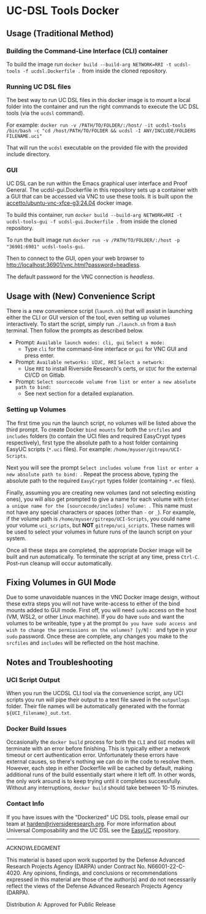 # UC-DSL Tools Docker

## Usage (Traditional Method)

### Building the Command-Line Interface (CLI) container

To build the image run `docker build --build-arg NETWORK=RRI -t ucdsl-tools -f ucdsl.Dockerfile .` from inside the cloned repository.

### Running UC DSL files

The best way to run UC DSL files in this docker image is to mount a local folder into the container and run the right commands to execute the UC DSL tools (via the `ucdsl` command).

For example: `docker run -v /PATH/TO/FOLDER/:/host/ -it ucdsl-tools /bin/bash -c "cd /host/PATH/TO/FOLDER && ucdsl -I ANY/INCLUDE/FOLDERS FILENAME.uci"`

That will run the `ucdsl` executable on the provided file with the provided include directory.

### GUI

UC DSL can be run within the Emacs graphical user interface and Proof General. The ucdsl-gui.Dockerfile in this repository sets up a container with a GUI that can be accessed via VNC to use these tools. It is built upon the [accetto/ubuntu-vnc-xfce-g3:24.04](https://accetto.github.io/user-guide-g3/) docker image.

To build this container, run `docker build --build-arg NETWORK=RRI -t ucdsl-tools-gui -f ucdsl-gui.Dockerfile .` from inside the cloned repository.

To run the built image run `docker run -v /PATH/TO/FOLDER/:/host -p "36901:6901" ucdsl-tools-gui`.

Then to connect to the GUI, open your web browser to
[http://localhost:36901/vnc.html?password=headless](http://localhost:36901/vnc.html?password=headless).

The default password for the VNC connection is *headless*.

## Usage with (New) Convenience Script

There is a new convenience script (`launch.sh`) that will assist in launching either the CLI or GUI version of the tool, even setting up volumes interactively. To start the script, simply run `./launch.sh` from a `Bash` terminal. Then follow the prompts as described below.

* Prompt: `Available launch modes: cli, gui` `Select a mode: `
  * Type `cli` for the command-line interface or `gui` for VNC GUI and press enter.
* Prompt: `Available networks: UIUC, RRI` `Select a network: `
  * Use `RRI` to install Riverside Research's certs, or `UIUC` for the external CI/CD on Gitlab.
* Prompt: `Select sourcecode volume from list or enter a new absolute path to bind: `
  * See next section for a detailed explanation.

### Setting up Volumes

The first time you run the launch script, no volumes will be listed above the third prompt. To create Docker `bind mounts` for both the `srcfiles` and `includes` folders (to contain the UCI files and required EasyCrypt types respectively), first type the absolute path to a host folder containing EasyUC scripts (`*.uci` files). For example: `/home/myuser/gitrepo/UCI-Scripts`.

Next you will see the prompt `Select includes volume from list or enter a new absolute path to bind: `.  Repeat the process above, typing the absolute path to the required `EasyCrypt` types folder (containing `*.ec` files).

Finally, assuming you are creating new volumes (and not selecting existing ones), you will also get prompted to give a name for each volume with `Enter a unique name for the [sourcecode/includes] volume: `. This name must not have any special characters or spaces (other than `-` or `_`). For example, if the volume path is `/home/myuser/gitrepo/UCI-Scripts`, you could name your volume `uci_scripts`, but **NOT** `gitrepo/uci_scripts`. These names will be used to select your volumes in future runs of the launch script on your system.

Once all these steps are completed, the appropriate Docker image will be built and run automatically. To terminate the script at any time, press `Ctrl-C`. Post-run cleanup will occur automatically.

## Fixing Volumes in GUI Mode

Due to some unavoidable nuances in the VNC Docker image design, without these extra steps you will not have write-access to either of the bind mounts added to GUI mode. First off, you will need `sudo` access on the host (VM, WSL2, or other Linux machine). If you do have `sudo` and want the volumes to be writeable, type `y` at the prompt `Do you have sudo access and wish to change the permissions on the volumes? [y/N]: ` and type in your `sudo` password. Once these are complete, any changes you make to the `srcfiles` and `includes` will be reflected on the host machine.

## Notes and Troubleshooting

### UCI Script Output

When you run the UCDSL CLI tool via the convenience script, any UCI scripts you run will pipe their output to a text file saved in the `outputlogs` folder. Their file names will be automatically generated with the format `${UCI_filename}_out.txt`.

### Docker Build Issues

Occasionally the `docker build` process for both the `CLI` and `GUI` modes will terminate with an error before finishing. This is typically either a network timeout or cert authentication error. Unfortunately these errors have external causes, so there's nothing we can do in the code to resolve them. However, each step in either Dockerfile will be cached by default, making additional runs of the build essentially start where it left off. In other words, the only work around is to keep trying until it completes successfully. Without any interruptions, `docker build` should take between 10-15 minutes.

### Contact Info

If you have issues with the "Dockerized" UC DSL tools, please email our team at [harden@riversideresearch.org](mailto:harden@riversideresearch.org). For more information about Universal Composability and the UC DSL see the [EasyUC](https://github.com/easyuc) repository.

---

ACKNOWLEDGMENT

This material is based upon work supported by the Defense Advanced Research Projects Agency (DARPA) under Contract No. N66001-22-C-4020. Any opinions, findings, and conclusions or recommendations expressed in this material are those of the author(s) and do not necessarily reflect the views of the Defense Advanced Research Projects Agency (DARPA).

Distribution A: Approved for Public Release
